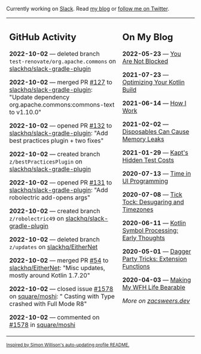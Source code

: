 Currently working on [Slack](https://slack.com/). Read [my blog](https://zacsweers.dev/) or [follow me on Twitter](https://twitter.com/ZacSweers).

<table><tr><td valign="top" width="60%">

## GitHub Activity
<!-- githubActivity starts -->
**2022-10-02** — deleted branch `test-renovate/org.apache.commons` on [slackhq/slack-gradle-plugin](https://github.com/slackhq/slack-gradle-plugin)

**2022-10-02** — merged PR [#127](https://github.com/slackhq/slack-gradle-plugin/pull/127) to [slackhq/slack-gradle-plugin](https://github.com/slackhq/slack-gradle-plugin): "Update dependency org.apache.commons:commons-text to v1.10.0"

**2022-10-02** — opened PR [#132](https://github.com/slackhq/slack-gradle-plugin/pull/132) to [slackhq/slack-gradle-plugin](https://github.com/slackhq/slack-gradle-plugin): "Add best practices plugin + two fixes"

**2022-10-02** — created branch `z/bestPracticesPlugin` on [slackhq/slack-gradle-plugin](https://github.com/slackhq/slack-gradle-plugin)

**2022-10-02** — opened PR [#131](https://github.com/slackhq/slack-gradle-plugin/pull/131) to [slackhq/slack-gradle-plugin](https://github.com/slackhq/slack-gradle-plugin): "Add robolectric add-opens args"

**2022-10-02** — created branch `z/robolectric49` on [slackhq/slack-gradle-plugin](https://github.com/slackhq/slack-gradle-plugin)

**2022-10-02** — deleted branch `z/updates` on [slackhq/EitherNet](https://github.com/slackhq/EitherNet)

**2022-10-02** — merged PR [#54](https://github.com/slackhq/EitherNet/pull/54) to [slackhq/EitherNet](https://github.com/slackhq/EitherNet): "Misc updates, mostly around Kotlin 1.7.20"

**2022-10-02** — closed issue [#1578](https://github.com/square/moshi/issues/1578) on [square/moshi](https://github.com/square/moshi): " Casting with Type crashed with Full Mode R8"

**2022-10-02** — commented on [#1578](https://github.com/square/moshi/issues/1578#issuecomment-1264720949) in [square/moshi](https://github.com/square/moshi)
<!-- githubActivity ends -->
</td><td valign="top" width="40%">

## On My Blog
<!-- blog starts -->
**2022-05-23** — [You Are Not Blocked](https://www.zacsweers.dev/you-are-not-blocked/)

**2021-07-23** — [Optimizing Your Kotlin Build](https://www.zacsweers.dev/optimizing-your-kotlin-build/)

**2021-06-14** — [How I Work](https://www.zacsweers.dev/how-i-work/)

**2021-02-02** — [Disposables Can Cause Memory Leaks](https://www.zacsweers.dev/disposables-can-cause-memory-leaks/)

**2021-01-29** — [Kapt's Hidden Test Costs](https://www.zacsweers.dev/kapts-hidden-test-costs/)

**2020-07-13** — [Time in UI Programming](https://www.zacsweers.dev/time-in-ui/)

**2020-07-08** — [Tick Tock: Desugaring and Timezones](https://www.zacsweers.dev/ticktock-desugaring-timezones/)

**2020-06-11** — [Kotlin Symbol Processing: Early Thoughts](https://www.zacsweers.dev/kotlin-symbol-processor-early-thoughts/)

**2020-05-01** — [Dagger Party Tricks: Extension Functions](https://www.zacsweers.dev/dagger-party-tricks-extension-functions/)

**2020-04-03** — [Making My WFH Life Bearable](https://www.zacsweers.dev/making-wfh-life-bearable/)
<!-- blog ends -->
_More on [zacsweers.dev](https://zacsweers.dev/)_
</td></tr></table>

<sub><a href="https://simonwillison.net/2020/Jul/10/self-updating-profile-readme/">Inspired by Simon Willison's auto-updating profile README.</a></sub>